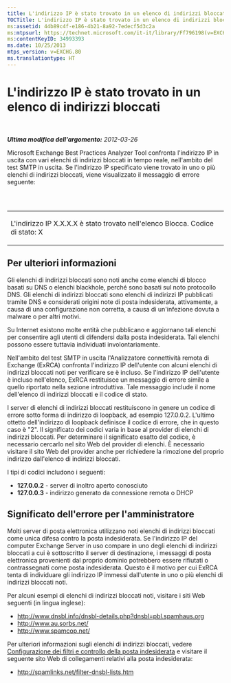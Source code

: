 ```yaml
---
title: L'indirizzo IP è stato trovato in un elenco di indirizzi bloccati
TOCTitle: L'indirizzo IP è stato trovato in un elenco di indirizzi bloccati
ms:assetid: 44b89c4f-e186-4b21-8a92-7edecf5d3c2a
ms:mtpsurl: https://technet.microsoft.com/it-it/library/Ff796198(v=EXCHG.80)
ms:contentKeyID: 34993393
ms.date: 10/25/2013
mtps_version: v=EXCHG.80
ms.translationtype: HT
---
```


# L'indirizzo IP è stato trovato in un elenco di indirizzi bloccati

 

***Ultima modifica dell'argomento:** 2012-03-26*

Microsoft Exchange Best Practices Analyzer Tool confronta l'indirizzo IP in uscita con vari elenchi di indirizzi bloccati in tempo reale, nell'ambito del test SMTP in uscita. Se l'indirizzo IP specificato viene trovato in uno o più elenchi di indirizzi bloccati, viene visualizzato il messaggio di errore seguente:

###  

<table>
<colgroup>
<col style="width: 100%" />
</colgroup>
<tbody>
<tr class="odd">
<td><p>L'indirizzo IP X.X.X.X è stato trovato nell'elenco Blocca. Codice di stato: X</p></td>
</tr>
</tbody>
</table>

## Per ulteriori informazioni

Gli elenchi di indirizzi bloccati sono noti anche come elenchi di blocco basati su DNS o elenchi blackhole, perché sono basati sul noto protocollo DNS. Gli elenchi di indirizzi bloccati sono elenchi di indirizzi IP pubblicati tramite DNS e considerati origini note di posta indesiderata, attivamente, a causa di una configurazione non corretta, a causa di un'infezione dovuta a malware o per altri motivi.

Su Internet esistono molte entità che pubblicano e aggiornano tali elenchi per consentire agli utenti di difendersi dalla posta indesiderata. Tali elenchi possono essere tuttavia individuati involontariamente.

Nell'ambito del test SMTP in uscita l'Analizzatore connettività remota di Exchange (ExRCA) confronta l'indirizzo IP dell'utente con alcuni elenchi di indirizzi bloccati noti per verificare se è incluso. Se l'indirizzo IP dell'utente è incluso nell'elenco, ExRCA restituisce un messaggio di errore simile a quello riportato nella sezione introduttiva. Tale messaggio include il nome dell'elenco di indirizzi bloccati e il codice di stato.

I server di elenchi di indirizzi bloccati restituiscono in genere un codice di errore sotto forma di indirizzo di loopback, ad esempio 127.0.0.2. L'ultimo ottetto dell'indirizzo di loopback definisce il codice di errore, che in questo caso è "2". Il significato dei codici varia in base al provider di elenchi di indirizzi bloccati. Per determinare il significato esatto del codice, è necessario cercarlo nel sito Web del provider di elenchi. È necessario visitare il sito Web del provider anche per richiedere la rimozione del proprio indirizzo dall'elenco di indirizzi bloccati.

I tipi di codici includono i seguenti:

  - **127.0.0.2** - server di inoltro aperto conosciuto  
  - **127.0.0.3** - indirizzo generato da connessione remota o DHCP  

## Significato dell'errore per l'amministratore

Molti server di posta elettronica utilizzano noti elenchi di indirizzi bloccati come unica difesa contro la posta indesiderata. Se l'indirizzo IP del computer Exchange Server in uso compare in uno degli elenchi di indirizzi bloccati a cui è sottoscritto il server di destinazione, i messaggi di posta elettronica provenienti dal proprio dominio potrebbero essere rifiutati o contrassegnati come posta indesiderata. Questo è il motivo per cui ExRCA tenta di individuare gli indirizzo IP immessi dall'utente in uno o più elenchi di indirizzi bloccati noti.

Per alcuni esempi di elenchi di indirizzi bloccati noti, visitare i siti Web seguenti (in lingua inglese):

  - <http://www.dnsbl.info/dnsbl-details.php?dnsbl=pbl.spamhaus.org>  
  - <http://www.au.sorbs.net/>  
  - <http://www.spamcop.net/>  

Per ulteriori informazioni sugli elenchi di indirizzi bloccati, vedere [Configurazione dei filtri e controllo della posta indesiderata](http://technet.microsoft.com/it-it/library/aa997261\(exchg.65\).aspx) e visitare il seguente sito Web di collegamenti relativi alla posta indesiderata:

  - <http://spamlinks.net/filter-dnsbl-lists.htm>

